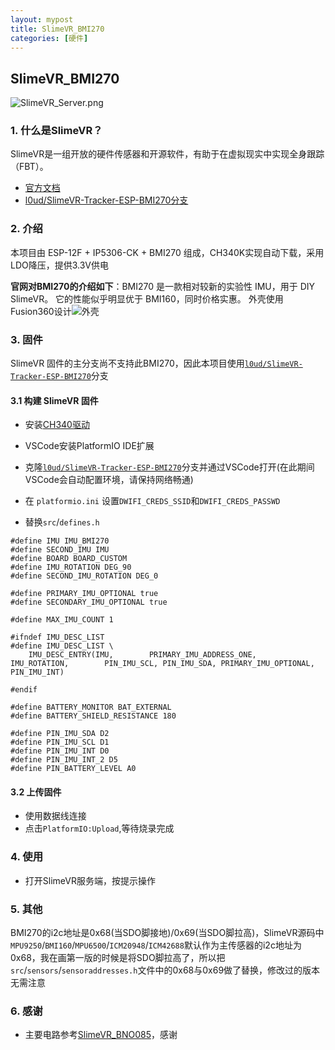 ```yaml
---
layout: mypost
title: SlimeVR_BMI270
categories: [硬件]
---
```


## **SlimeVR_BMI270**
![SlimeVR_Server.png](https://image.lceda.cn/oshwhub/f2e35224d06b4dde9bd27ad48a2b8369.png)

### **1. 什么是SlimeVR？**
SlimeVR是一组开放的硬件传感器和开源软件，有助于在虚拟现实中实现全身跟踪（FBT）。
- [官方文档](https://docs.slimevr.dev/)
- [l0ud/SlimeVR-Tracker-ESP-BMI270分支](https://github.com/l0ud/SlimeVR-Tracker-ESP-BMI270)

### **2. 介绍**
本项目由 ESP-12F + IP5306-CK + BMI270 组成，CH340K实现自动下载，采用LDO降压，提供3.3V供电

**官网对BMI270的介绍如下**：BMI270 是一款相对较新的实验性 IMU，用于 DIY SlimeVR。 它的性能似乎明显优于 BMI160，同时价格实惠。
外壳使用Fusion360设计![外壳](https://cdn.jsdelivr.net/gh/Sanksu/SlimeVR_BMI270@main/IMG/Assembly.gif)

### **3. 固件**
SlimeVR 固件的主分支尚不支持此BMI270，因此本项目使用[``` l0ud/SlimeVR-Tracker-ESP-BMI270 ```](https://github.com/l0ud/SlimeVR-Tracker-ESP-BMI270)分支

#### 3.1 **构建 SlimeVR 固件**
- 安装[CH340驱动](https://cdn.sparkfun.com/assets/learn_tutorials/8/4/4/CH341SER.EXE)
- VSCode安装PlatformIO IDE扩展

- 克隆[``` l0ud/SlimeVR-Tracker-ESP-BMI270 ```](https://github.com/l0ud/SlimeVR-Tracker-ESP-BMI270)分支并通过VSCode打开(在此期间VSCode会自动配置环境，请保持网络畅通)
- 在 ```platformio.ini``` 设置```DWIFI_CREDS_SSID```和```DWIFI_CREDS_PASSWD```
- 替换```src```/```defines.h```

```
#define IMU IMU_BMI270
#define SECOND_IMU IMU
#define BOARD BOARD_CUSTOM
#define IMU_ROTATION DEG_90
#define SECOND_IMU_ROTATION DEG_0

#define PRIMARY_IMU_OPTIONAL true
#define SECONDARY_IMU_OPTIONAL true

#define MAX_IMU_COUNT 1

#ifndef IMU_DESC_LIST
#define IMU_DESC_LIST \
    IMU_DESC_ENTRY(IMU,        PRIMARY_IMU_ADDRESS_ONE,   IMU_ROTATION,        PIN_IMU_SCL, PIN_IMU_SDA, PRIMARY_IMU_OPTIONAL,   PIN_IMU_INT) 

#endif

#define BATTERY_MONITOR BAT_EXTERNAL
#define BATTERY_SHIELD_RESISTANCE 180

#define PIN_IMU_SDA D2
#define PIN_IMU_SCL D1
#define PIN_IMU_INT D0
#define PIN_IMU_INT_2 D5
#define PIN_BATTERY_LEVEL A0
```
#### 3.2 **上传固件**
- 使用数据线连接
- 点击```PlatformIO:Upload```,等待烧录完成

### 4. **使用**
- 打开SlimeVR服务端，按提示操作

### 5. **其他**
BMI270的i2c地址是0x68(当SDO脚接地)/0x69(当SDO脚拉高)，SlimeVR源码中```MPU9250```/```BMI160```/```MPU6500```/```ICM20948```/```ICM42688```默认作为主传感器的i2c地址为0x68，我在画第一版的时候是将SDO脚拉高了，所以把```src```/```sensors```/```sensoraddresses.h```文件中的0x68与0x69做了替换，修改过的版本无需注意

###  6. **感谢**
- 主要电路参考[SlimeVR_BNO085](https://oshwhub.com/myzhazha/slimevr)，感谢
